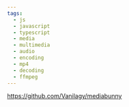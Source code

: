 ```yaml
---
tags:
  - js
  - javascript
  - typescript
  - media
  - multimedia
  - audio
  - encoding
  - mp4
  - decoding
  - ffmpeg
---
```

https://github.com/Vanilagy/mediabunny